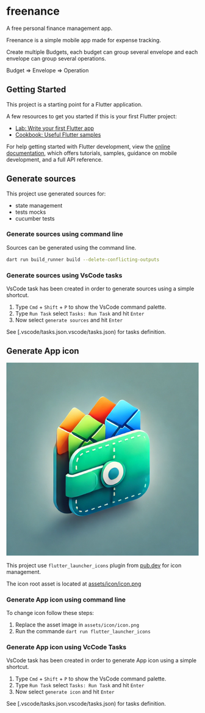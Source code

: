# freenance

A free personal finance management app.

Freenance is a simple mobile app made for expense tracking.

Create multiple Budgets, each budget can group several envelope and each envelope can group several operations.

Budget => Envelope => Operation

## Getting Started

This project is a starting point for a Flutter application.

A few resources to get you started if this is your first Flutter project:

- [Lab: Write your first Flutter app](https://docs.flutter.dev/get-started/codelab)
- [Cookbook: Useful Flutter samples](https://docs.flutter.dev/cookbook)

For help getting started with Flutter development, view the
[online documentation](https://docs.flutter.dev/), which offers tutorials,
samples, guidance on mobile development, and a full API reference.

## Generate sources

This project use generated sources for:

* state management
* tests mocks
* cucumber tests

### Generate sources using command line

Sources can be generated using the command line.

```bash
dart run build_runner build --delete-conflicting-outputs
```

### Generate sources using VsCode tasks

VsCode task has been created in order to generate sources using a simple shortcut.

1. Type `Cmd` + `Shift` + `P` to show the VsCode command palette.
2. Type `Run Task` select `Tasks: Run Task` and hit `Enter`
3. Now select `generate sources` and hit `Enter`

See [.vscode/tasks.json.vscode/tasks.json) for tasks definition.

## Generate App icon

![](./assets/icon/icon.png)

This project use `flutter_launcher_icons` plugin from [pub.dev](https://pub.dev/) for icon management.

The icon root asset is located at [assets/icon/icon.png](./assets/icon/icon.png)

### Generate App icon using command line

To change icon follow these steps:

1. Replace the asset image in `assets/icon/icon.png`
2. Run the commande `dart run flutter_launcher_icons`

### Generate App icon using VcCode Tasks

VsCode task has been created in order to generate App icon using a simple shortcut.

1. Type `Cmd` + `Shift` + `P` to show the VsCode command palette.
2. Type `Run Task` select `Tasks: Run Task` and hit `Enter`
3. Now select `generate icon` and hit `Enter`

See [.vscode/tasks.json.vscode/tasks.json) for tasks definition.